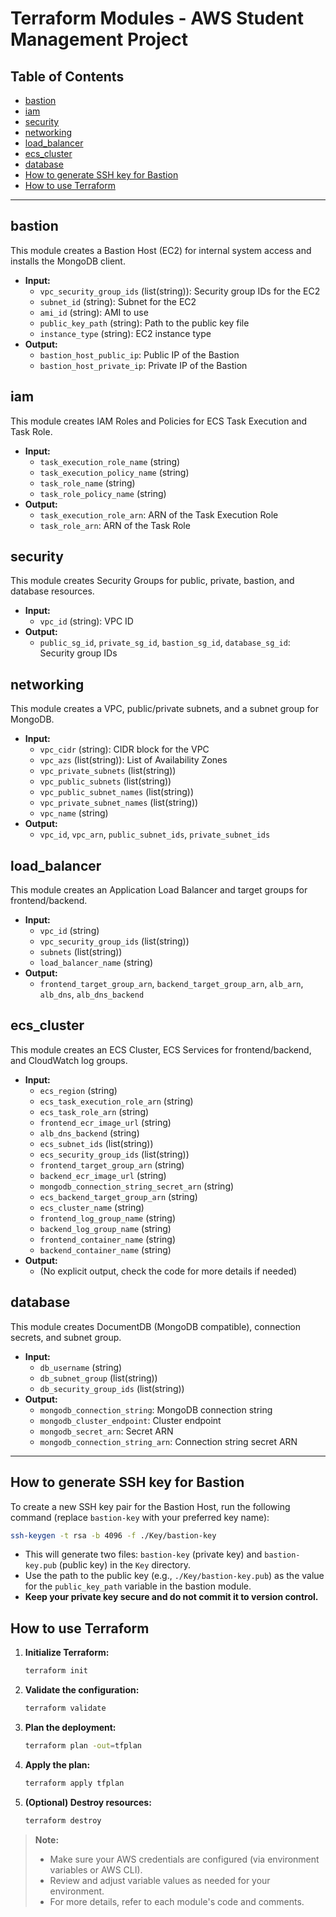 # Terraform Modules - AWS Student Management Project

## Table of Contents
- [bastion](#bastion)
- [iam](#iam)
- [security](#security)
- [networking](#networking)
- [load_balancer](#load_balancer)
- [ecs_cluster](#ecs_cluster)
- [database](#database)
- [How to generate SSH key for Bastion](#how-to-generate-ssh-key-for-bastion)
- [How to use Terraform](#how-to-use-terraform)

---

## bastion
This module creates a Bastion Host (EC2) for internal system access and installs the MongoDB client.
- **Input:**
  - `vpc_security_group_ids` (list(string)): Security group IDs for the EC2
  - `subnet_id` (string): Subnet for the EC2
  - `ami_id` (string): AMI to use
  - `public_key_path` (string): Path to the public key file
  - `instance_type` (string): EC2 instance type
- **Output:**
  - `bastion_host_public_ip`: Public IP of the Bastion
  - `bastion_host_private_ip`: Private IP of the Bastion

## iam
This module creates IAM Roles and Policies for ECS Task Execution and Task Role.
- **Input:**
  - `task_execution_role_name` (string)
  - `task_execution_policy_name` (string)
  - `task_role_name` (string)
  - `task_role_policy_name` (string)
- **Output:**
  - `task_execution_role_arn`: ARN of the Task Execution Role
  - `task_role_arn`: ARN of the Task Role

## security
This module creates Security Groups for public, private, bastion, and database resources.
- **Input:**
  - `vpc_id` (string): VPC ID
- **Output:**
  - `public_sg_id`, `private_sg_id`, `bastion_sg_id`, `database_sg_id`: Security group IDs

## networking
This module creates a VPC, public/private subnets, and a subnet group for MongoDB.
- **Input:**
  - `vpc_cidr` (string): CIDR block for the VPC
  - `vpc_azs` (list(string)): List of Availability Zones
  - `vpc_private_subnets` (list(string))
  - `vpc_public_subnets` (list(string))
  - `vpc_public_subnet_names` (list(string))
  - `vpc_private_subnet_names` (list(string))
  - `vpc_name` (string)
- **Output:**
  - `vpc_id`, `vpc_arn`, `public_subnet_ids`, `private_subnet_ids`

## load_balancer
This module creates an Application Load Balancer and target groups for frontend/backend.
- **Input:**
  - `vpc_id` (string)
  - `vpc_security_group_ids` (list(string))
  - `subnets` (list(string))
  - `load_balancer_name` (string)
- **Output:**
  - `frontend_target_group_arn`, `backend_target_group_arn`, `alb_arn`, `alb_dns`, `alb_dns_backend`

## ecs_cluster
This module creates an ECS Cluster, ECS Services for frontend/backend, and CloudWatch log groups.
- **Input:**
  - `ecs_region` (string)
  - `ecs_task_execution_role_arn` (string)
  - `ecs_task_role_arn` (string)
  - `frontend_ecr_image_url` (string)
  - `alb_dns_backend` (string)
  - `ecs_subnet_ids` (list(string))
  - `ecs_security_group_ids` (list(string))
  - `frontend_target_group_arn` (string)
  - `backend_ecr_image_url` (string)
  - `mongodb_connection_string_secret_arn` (string)
  - `ecs_backend_target_group_arn` (string)
  - `ecs_cluster_name` (string)
  - `frontend_log_group_name` (string)
  - `backend_log_group_name` (string)
  - `frontend_container_name` (string)
  - `backend_container_name` (string)
- **Output:**
  - (No explicit output, check the code for more details if needed)

## database
This module creates DocumentDB (MongoDB compatible), connection secrets, and subnet group.
- **Input:**
  - `db_username` (string)
  - `db_subnet_group` (list(string))
  - `db_security_group_ids` (list(string))
- **Output:**
  - `mongodb_connection_string`: MongoDB connection string
  - `mongodb_cluster_endpoint`: Cluster endpoint
  - `mongodb_secret_arn`: Secret ARN
  - `mongodb_connection_string_arn`: Connection string secret ARN

---

## How to generate SSH key for Bastion
To create a new SSH key pair for the Bastion Host, run the following command (replace `bastion-key` with your preferred key name):

```sh
ssh-keygen -t rsa -b 4096 -f ./Key/bastion-key
```

- This will generate two files: `bastion-key` (private key) and `bastion-key.pub` (public key) in the `Key` directory.
- Use the path to the public key (e.g., `./Key/bastion-key.pub`) as the value for the `public_key_path` variable in the bastion module.
- **Keep your private key secure and do not commit it to version control.**

## How to use Terraform
1. **Initialize Terraform:**
   ```sh
   terraform init
   ```
2. **Validate the configuration:**
   ```sh
   terraform validate
   ```
3. **Plan the deployment:**
   ```sh
   terraform plan -out=tfplan
   ```
4. **Apply the plan:**
   ```sh
   terraform apply tfplan
   ```
5. **(Optional) Destroy resources:**
   ```sh
   terraform destroy
   ```

> **Note:**
> - Make sure your AWS credentials are configured (via environment variables or AWS CLI).
> - Review and adjust variable values as needed for your environment.
> - For more details, refer to each module's code and comments.
